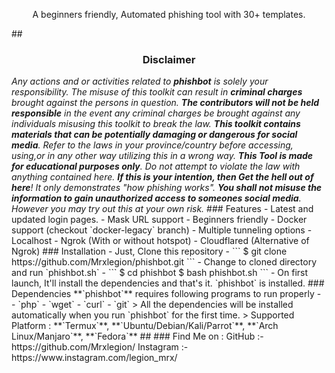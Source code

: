 <!-- phishbot --!>

<p align="center">A beginners friendly, Automated phishing tool with 30+ templates.</p>

##

<h3><p align="center">Disclaimer</p></h3>

<i>Any actions and or activities related to <b>phishbot</b> is solely your responsibility. The misuse of this toolkit can result in <b>criminal charges</b> brought against the persons in question. <b>The contributors will not be held responsible</b> in the event any criminal charges be brought against any individuals misusing this toolkit to break the law.

<b>This toolkit contains materials that can be potentially damaging or dangerous for social media</b>. Refer to the laws in your province/country before accessing, using,or in any other way utilizing this in a wrong way.

<b>This Tool is made for educational purposes only</b>. Do not attempt to violate the law with anything contained here. <b>If this is your intention, then Get the hell out of here</b>!

It only demonstrates "how phishing works". <b>You shall not misuse the information to gain unauthorized access to someones social media</b>. However you may try out this at your own risk.</i>









### Features

- Latest and updated login pages.
- Mask URL support 
- Beginners friendly
- Docker support (checkout `docker-legacy` branch)
- Multiple tunneling options
  - Localhost
  - Ngrok (With or without hotspot)
  - Cloudflared (Alternative of Ngrok)










### Installation

- Just, Clone this repository -
```


$ git clone https://github.com/Mrxlegion/phishbot.git
```

- Change to cloned directory and run `phishbot.sh` -
```


$ cd phishbot
$ bash phishbot.sh
```

- On first launch, It'll install the dependencies and that's it. `phishbot` is installed.




### Dependencies

**`phishbot`** requires following programs to run properly - 
- `php`
- `wget`
- `curl`
- `git`

> All the dependencies will be installed automatically when you run `phishbot` for the first time.

> Supported Platform : **`Termux`**, **`Ubuntu/Debian/Kali/Parrot`**, **`Arch Linux/Manjaro`**, **`Fedora`**

##








### Find Me on :
GitHub :- 
https://github.com/Mrxlegion/



Instagram :-
https://www.instagram.com/legion_mrx/
